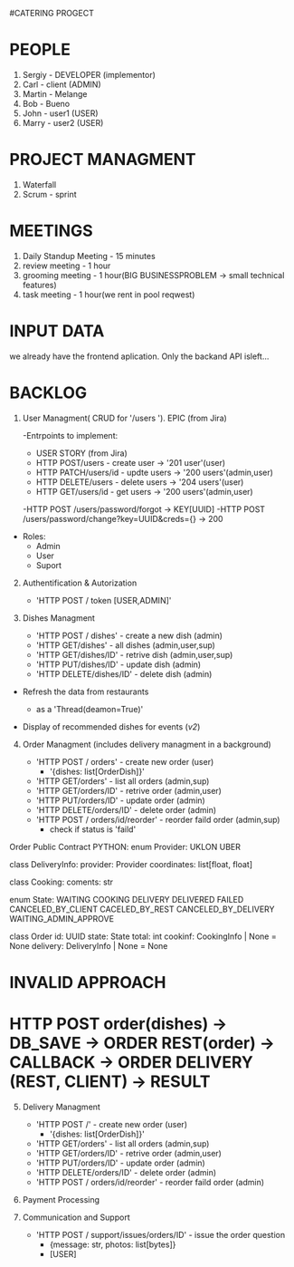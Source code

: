 #CATERING PROGECT

# PEOPLE
1. Sergiy - DEVELOPER (implementor)
2. Carl - client (ADMIN)
3. Martin - Melange
4. Bob - Bueno
5. John - user1 (USER)
6. Marry - user2 (USER)

# PROJECT MANAGMENT

1. Waterfall
2. Scrum - sprint


# MEETINGS

1. Daily Standup Meeting - 15 minutes
2. review meeting - 1 hour
3. grooming meeting - 1 hour(BIG BUSINESSPROBLEM -> small technical features)
4. task meeting - 1 hour(we rent in pool reqwest)


# INPUT DATA

we already have the frontend aplication. Only the backand API isleft...


#  BACKLOG

1. User Managment( CRUD for '/users '). EPIC (from Jira)

    -Entrpoints to implement:

    - USER STORY (from Jira)
    - HTTP POST/users  - create user -> '201 user'(user)
    - HTTP PATCH/users/id - updte users -> '200 users'(admin,user)
    - HTTP DELETE/users - delete users -> '204 users'(user)
    - HTTP GET/users/id - get users -> '200 users'(admin,user)

    -HTTP POST /users/password/forgot -> KEY[UUID]
    -HTTP POST /users/password/change?key=UUID&creds={} -> 200

- Roles:
    -  Admin 
    -  User 
    -  Suport


2. Authentification & Autorization

    - 'HTTP POST / token [USER,ADMIN]'

3. Dishes Managment

    - 'HTTP POST / dishes' - create a new dish (admin)
    - 'HTTP GET/dishes' - all dishes (admin,user,sup)
    - 'HTTP GET/dishes/ID' - retrive dish (admin,user,sup)
    - 'HTTP PUT/dishes/ID' - update dish (admin)
    - 'HTTP DELETE/dishes/ID' - delete dish (admin)

- Refresh the data from restaurants

    - as a 'Thread(deamon=True)'



- Display of recommended dishes for events (_v2_)

4. Order Managment (includes delivery managment in a background)

    - 'HTTP POST / orders' - create new order (user)
        - '{dishes: list[OrderDish]}'
    - 'HTTP GET/orders' - list all orders (admin,sup)
    - 'HTTP GET/orders/ID' - retrive order (admin,user)
    - 'HTTP PUT/orders/ID' - update order (admin)
    - 'HTTP DELETE/orders/ID' - delete order (admin)
    - 'HTTP POST / orders/id/reorder' - reorder faild order (admin,sup)
        - check if status is 'faild'

Order Public Contract
    PYTHON:
enum Provider:
    UKLON
    UBER

class DeliveryInfo:
    provider: Provider
    coordinates: list[float, float]

class Cooking:
    coments: str

enum State:
    WAITING
    COOKING
    DELIVERY
    DELIVERED
    FAILED
    CANCELED_BY_CLIENT
    CACELED_BY_REST
    CANCELED_BY_DELIVERY
    WAITING_ADMIN_APPROVE

class Order
    id: UUID
    state: State
    total: int
    cookinf: CookingInfo | None = None
    delivery: DeliveryInfo | None = None
    

# INVALID APPROACH
# HTTP POST order(dishes) -> DB_SAVE -> ORDER REST(order) -> CALLBACK -> ORDER DELIVERY (REST, CLIENT) -> RESULT

5. Delivery Managment
    - 'HTTP POST /' - create new order (user)
        - '{dishes: list[OrderDish]}'
    - 'HTTP GET/orders' - list all orders (admin,sup)
    - 'HTTP GET/orders/ID' - retrive order (admin,user)
    - 'HTTP PUT/orders/ID' - update order (admin)
    - 'HTTP DELETE/orders/ID' - delete order (admin)
    - 'HTTP POST / orders/id/reorder' - reorder faild order (admin)

6. Payment Processing

7. Communication and Support
    - 'HTTP POST / support/issues/orders/ID' - issue the order question
        - {message: str, photos: list[bytes]}
        - [USER]



# 




